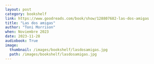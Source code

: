 ```yaml
---
layout: post
category: bookshelf
link: https://www.goodreads.com/book/show/128807682-las-dos-amigas
title: "Las dos amigas"
author: "Toni Morrison"
when: Noviembre 2023
date: 2023-11-28
audiobook: True
image:
  thumbnail: /images/bookshelf/lasdosamigas.jpg
  path: /images/bookshelf/lasdosamigas.jpg
---
```


